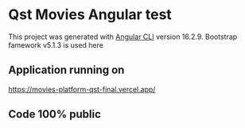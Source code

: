 # Qst Movies Angular test

This project was generated with [Angular CLI](https://github.com/angular/angular-cli) version 16.2.9.
Bootstrap famework v5.1.3 is used here

## Application running on

https://movies-platform-qst-final.vercel.app/ 

## Code 100% public

